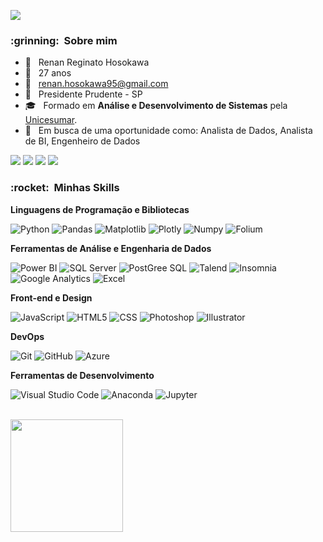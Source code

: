 

</p align="center">
<img src="https://i.imgur.com/nSZtljv.png" />  

<p align="center">
 
<h3> 	:grinning: &nbsp;Sobre mim </h3>
 
- 👦 &nbsp; Renan Reginato Hosokawa
- 📅 &nbsp; 27 anos
- 📧 &nbsp; renan.hosokawa95@gmail.com
- 📍  &nbsp; Presidente Prudente - SP
- 🎓 &nbsp; Formado em **Análise e Desenvolvimento de Sistemas** pela <a href="https://www.unicesumar.edu.br/home/">Unicesumar</a>.
- 💼 &nbsp; Em busca de uma oportunidade como: Analista de Dados, Analista de BI, Engenheiro de Dados


<p align="left">
 
  <a href="https://www.linkedin.com/in/renanhosokawa/" alt="Linkedin">
  <img src="https://cdn-icons-png.flaticon.com/512/174/174857.png/" /></a>

  <a href="https://whatsa.me/5518996698522/?t=Ol%C3%A1,%20Renan." alt="WhatsApp">
  <img src="https://img.shields.io/badge/-WhatsApp-25d366?style=flat-square&labelColor=25d366&logo=whatsapp&logoColor=white&link=https://whatsa.me/5518996698522/?t=Ol%C3%A1,%20Renan."/></a>

  <a href="https://www.facebook.com/RenanHosokawa" alt="Facebook">
  <img src="https://img.shields.io/badge/-Facebook-3b5998?style=flat-square&labelColor=3b5998&logo=facebook&logoColor=white&link=https://www.facebook.com/RenanHosokawa"/></a>

  <a href="https://www.instagram.com/rnnhosokawa" alt="Instagram">
  <img src="https://img.shields.io/badge/-Instagram-DF0174?style=flat-square&labelColor=DF0174&logo=instagram&logoColor=white&link=https://www.instagram.com/rnnhosokawa/"/></a>
</p>  

<h3> :rocket: &nbsp;Minhas Skills </h3>

**Linguagens de Programação e Bibliotecas**

  
  ![Python](https://img.shields.io/badge/python-3670A0?style=for-the-badge&logo=python&logoColor=ffdd54)
  ![Pandas](https://img.shields.io/badge/Pandas-2C2D72?style=for-the-badge&logo=pandas&logoColor=white)
  ![Matplotlib](https://img.shields.io/badge/Matplotlib-%23ffffff.svg?style=for-the-badge&logo=Matplotlib&logoColor=black)
  ![Plotly](https://img.shields.io/badge/Plotly-%233F4F75.svg?style=for-the-badge&logo=plotly&logoColor=white)
  ![Numpy](https://img.shields.io/badge/NumPy-013243.svg?style=for-the-badge&logo=NumPy&logoColor=white)
  ![Folium](https://img.shields.io/badge/Folium-77B829.svg?style=for-the-badge&logo=Folium&logoColor=white)
  
        
**Ferramentas de Análise e Engenharia de Dados**

  ![Power BI](https://img.shields.io/badge/PowerBI-F2C811?style=for-the-badge&logo=Power%20BI&logoColor=black)
  ![SQL Server](https://img.shields.io/badge/Microsoft%20SQL%20Server-CC2927?style=for-the-badge&logo=microsoft%20sql%20server&logoColor=white)
  ![PostGree SQL](https://img.shields.io/badge/PostgreSQL-316192?style=for-the-badge&logo=postgresql&logoColor=white)
  ![Talend](	https://img.shields.io/badge/Talend-FF6D70?style=for-the-badge&logo=Talend&logoColor=white)
  ![Insomnia](https://img.shields.io/badge/Insomnia-4000BF.svg?style=for-the-badge&logo=Insomnia&logoColor=white)
  ![Google Analytics](https://img.shields.io/badge/Google%20Analytics-E37400?style=for-the-badge&logo=google%20analytics&logoColor=white)
  ![Excel](https://img.shields.io/badge/Microsoft%20Excel-217346.svg?style=for-the-badge&logo=Microsoft-Excel&logoColor=white) 
  
  
  **Front-end e Design**
  
  ![JavaScript](https://img.shields.io/badge/JavaScript-323330?style=for-the-badge&logo=javascript&logoColor=F7DF1E)
  ![HTML5](https://img.shields.io/badge/HTML5-E34F26?style=for-the-badge&logo=html5&logoColor=white)
  ![CSS](https://img.shields.io/badge/CSS3-1572B6?style=for-the-badge&logo=css3&logoColor=white)
  ![Photoshop](https://img.shields.io/badge/Adobe%20Photoshop-31A8FF?style=for-the-badge&logo=Adobe%20Photoshop&logoColor=black)
  ![Illustrator](https://img.shields.io/badge/adobe%20illustrator-%23FF9A00.svg?style=for-the-badge&logo=adobe%20illustrator&logoColor=white)
  
**DevOps**

  ![Git](https://img.shields.io/badge/Git-F05032.svg?style=for-the-badge&logo=Git&logoColor=white)
  ![GitHub](https://img.shields.io/badge/GitHub-181717.svg?style=for-the-badge&logo=GitHub&logoColor=white)
  ![Azure](https://img.shields.io/badge/azure-%230072C6.svg?style=for-the-badge&logo=microsoftazure&logoColor=white)


**Ferramentas de Desenvolvimento**

  ![Visual Studio Code](https://img.shields.io/badge/Visual%20Studio-5C2D91.svg?style=for-the-badge&logo=Visual-Studio&logoColor=white)
  ![Anaconda](https://img.shields.io/badge/Anaconda-%2344A833.svg?style=for-the-badge&logo=anaconda&logoColor=white)
  ![Jupyter](https://img.shields.io/badge/jupyter-%23FA0F00.svg?style=for-the-badge&logo=jupyter&logoColor=white)
 

<br/>

<a href="https://github.com/datahosokawa">
  <img height="180em" src="https://github-readme-stats.vercel.app/api?username=datahosokawa&theme=dracula&show_icons=true" />
</a>

<br/>



